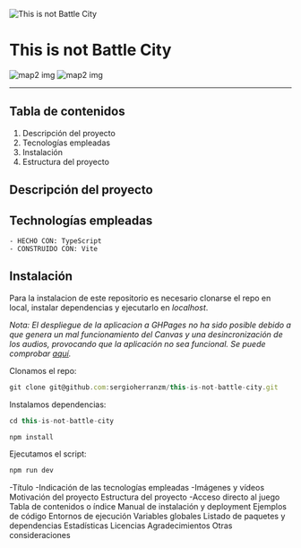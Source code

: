 ![This is not Battle City](https://sergioherranzm.github.io/this-is-not-battle-city/title.png)

# This is not Battle City

![map2 img](https://sergioherranzm.github.io/this-is-not-battle-city/map2.jpg) ![map2 img](https://sergioherranzm.github.io/this-is-not-battle-city/map2.jpg)




---

## Tabla de contenidos

1. Descripción del proyecto
2. Tecnologías empleadas
3. Instalación
4. Estructura del proyecto




## Descripción del proyecto



## Technologías empleadas
    
    - HECHO CON: TypeScript
    - CONSTRUIDO CON: Vite

## Instalación

Para la instalacion de este repositorio es necesario clonarse el repo en local, instalar dependencias y ejecutarlo en *localhost*.

*Nota: El despliegue de la aplicacion a GHPages no ha sido posible debido a que genera un mal funcionamiento del Canvas y una desincronización de los audios, provocando que la aplicación no sea funcional. Se puede comprobar *[aquí](https://sergioherranzm.github.io/this-is-not-battle-city/)*.*

Clonamos el repo:
```js
git clone git@github.com:sergioherranzm/this-is-not-battle-city.git
```

Instalamos dependencias:
```js
cd this-is-not-battle-city

npm install
```

Ejecutamos el script:
```js
npm run dev
```





-Título
-Indicación de las tecnologías empleadas
-Imágenes y vídeos
Motivación del proyecto
Estructura del proyecto
-Acceso directo al juego
Tabla de contenidos o índice
Manual de instalación y deployment
Ejemplos de código
Entornos de ejecución
Variables globales
Listado de paquetes y dependencias
Estadísticas
Licencias
Agradecimientos
Otras consideraciones